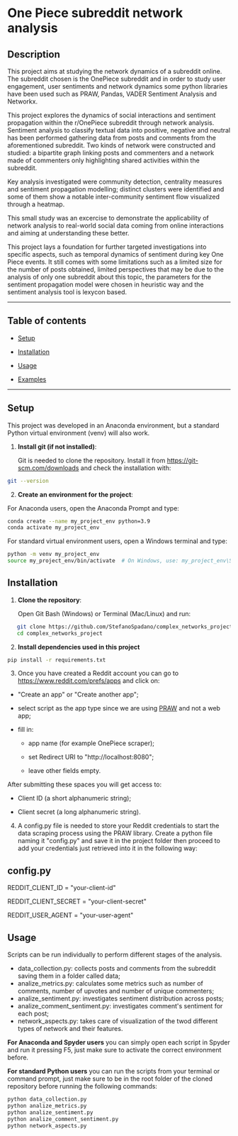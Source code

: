 # One Piece subreddit network analysis

## Description
This project aims at studying the network dynamics of a subreddit online. The subreddit chosen is the OnePiece subreddit and in order to study user engagement, user sentiments and network dynamics some python libraries have been used such as PRAW, Pandas, VADER Sentiment Analysis and Networkx. 

This project explores the dynamics of social interactions and sentiment propagation within the r/OnePiece subreddit through network analysis. Sentiment analysis to classify textual data into positive, negative and neutral has been performed gathering data from posts and comments from the aforementioned subreddit. Two kinds of network were constructed and studied: a bipartite graph linking posts and commenters and a network made of commenters only highlighting shared activities within the subreddit. 

Key analysis investigated were community detection, centrality measures and sentiment propagation modelling; distinct clusters were identified and some of them show a notable inter-community sentiment flow visualized through a heatmap. 

This small study was an excercise to demonstrate the applicability of network analysis to real-world social data coming from online interactions and aiming at understanding these better. 

This project lays a foundation for further targeted investigations into specific aspects, such as temporal dynamics of sentiment during key One Piece events. It still comes with some limitations such as a limited size for the number of posts obtained, limited perspectives that may be due to the analysis of only one subreddit about this topic, the parameters for the sentiment propagation model were chosen in heuristic way and the sentiment analysis tool is lexycon based. 

---

## Table of contents
- [Setup](#setup)

- [Installation](#installation)
  
- [Usage](#usage)

- [Examples](#examples)

---

## Setup
This project was developed in an Anaconda environment, but a standard Python virtual environment (venv) will also work. 

1. **Install git (if not installed)**:
   
   Git is needed to clone the repository. Install it from https://git-scm.com/downloads and check the installation with:
```bash
git --version
```

2. **Create an environment for the project**:

For Anaconda users, open the Anaconda Prompt and type:
```bash
conda create --name my_project_env python=3.9
conda activate my_project_env
```

For standard virtual environment users, open a Windows terminal and type:
```bash
python -m venv my_project_env
source my_project_env/bin/activate  # On Windows, use: my_project_env\Scripts\activate
```

## Installation
1. **Clone the repository**:

   Open Git Bash (Windows) or Terminal (Mac/Linux) and run:
   
```bash
   git clone https://github.com/StefanoSpadano/complex_networks_project.git
   cd complex_networks_project
```
2. **Install dependencies used in this project**
```bash
pip install -r requirements.txt
```
3. Once you have created a Reddit account you can go to https://www.reddit.com/prefs/apps and click on:

- "Create an app" or "Create another app";

- select script as the app type since we are using [PRAW](https://praw.readthedocs.io/en/stable/index.html) and not a web app;

- fill in:

  - app name (for example OnePiece scraper);
  
  - set Redirect URI to "http://localhost:8080";
  
  - leave other fields empty.

After submitting these spaces you will get access to:

- Client ID (a short alphanumeric string);

- Client secret (a long alphanumeric string).


4. A config.py file is needed to store your Reddit credentials to start the data scraping process using the PRAW library. Create a python file naming it "config.py" and save it in the project folder then proceed to add your credentials just retrieved into it in the following way:
## config.py
REDDIT_CLIENT_ID = "your-client-id"

REDDIT_CLIENT_SECRET = "your-client-secret"

REDDIT_USER_AGENT = "your-user-agent"

## Usage 
Scripts can be run individually to perform different stages of the analysis.

- data_collection.py: collects posts and comments from the subreddit saving them in a folder called data;
- analize_metrics.py: calculates some metrics such as number of comments, number of upvotes and number of unique commenters;
- analize_sentiment.py: investigates sentiment distribution across posts;
- analize_comment_sentiment.py: investigates comment's sentiment for each post;
- network_aspects.py: takes care of visualization of the twod different types of network and their features.

**For Anaconda and Spyder users** you can simply open each script in Spyder and run it pressing F5, just make sure to activate the correct environment before.

**For standard Python users** you can run the scripts from your terminal or command prompt, just make sure to be in the root folder of the cloned repository before running the following commands:

```bash
python data_collection.py
python analize_metrics.py
python analize_sentiment.py
python analize_comment_sentiment.py
python network_aspects.py
```
